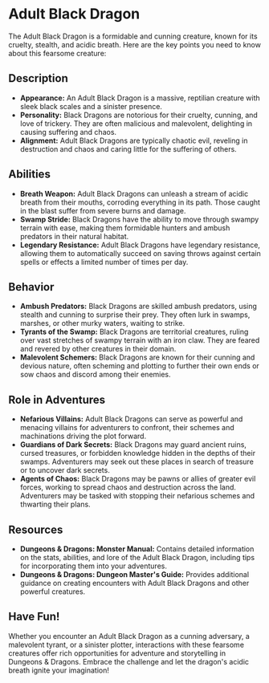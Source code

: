 # Adult Black Dragon

The Adult Black Dragon is a formidable and cunning creature, known for its cruelty, stealth, and acidic breath. Here are the key points you need to know about this fearsome creature:

## Description

- **Appearance:** An Adult Black Dragon is a massive, reptilian creature with sleek black scales and a sinister presence.
- **Personality:** Black Dragons are notorious for their cruelty, cunning, and love of trickery. They are often malicious and malevolent, delighting in causing suffering and chaos.
- **Alignment:** Adult Black Dragons are typically chaotic evil, reveling in destruction and chaos and caring little for the suffering of others.

## Abilities

- **Breath Weapon:** Adult Black Dragons can unleash a stream of acidic breath from their mouths, corroding everything in its path. Those caught in the blast suffer from severe burns and damage.
- **Swamp Stride:** Black Dragons have the ability to move through swampy terrain with ease, making them formidable hunters and ambush predators in their natural habitat.
- **Legendary Resistance:** Adult Black Dragons have legendary resistance, allowing them to automatically succeed on saving throws against certain spells or effects a limited number of times per day.

## Behavior

- **Ambush Predators:** Black Dragons are skilled ambush predators, using stealth and cunning to surprise their prey. They often lurk in swamps, marshes, or other murky waters, waiting to strike.
- **Tyrants of the Swamp:** Black Dragons are territorial creatures, ruling over vast stretches of swampy terrain with an iron claw. They are feared and revered by other creatures in their domain.
- **Malevolent Schemers:** Black Dragons are known for their cunning and devious nature, often scheming and plotting to further their own ends or sow chaos and discord among their enemies.

## Role in Adventures

- **Nefarious Villains:** Adult Black Dragons can serve as powerful and menacing villains for adventurers to confront, their schemes and machinations driving the plot forward.
- **Guardians of Dark Secrets:** Black Dragons may guard ancient ruins, cursed treasures, or forbidden knowledge hidden in the depths of their swamps. Adventurers may seek out these places in search of treasure or to uncover dark secrets.
- **Agents of Chaos:** Black Dragons may be pawns or allies of greater evil forces, working to spread chaos and destruction across the land. Adventurers may be tasked with stopping their nefarious schemes and thwarting their plans.

## Resources

- **Dungeons & Dragons: Monster Manual:** Contains detailed information on the stats, abilities, and lore of the Adult Black Dragon, including tips for incorporating them into your adventures.
- **Dungeons & Dragons: Dungeon Master's Guide:** Provides additional guidance on creating encounters with Adult Black Dragons and other powerful creatures.

## Have Fun!

Whether you encounter an Adult Black Dragon as a cunning adversary, a malevolent tyrant, or a sinister plotter, interactions with these fearsome creatures offer rich opportunities for adventure and storytelling in Dungeons & Dragons. Embrace the challenge and let the dragon's acidic breath ignite your imagination!
